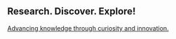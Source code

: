 ##  Research. Discover. Explore!
[Advancing knowledge through curiosity and innovation.](https://fede-pe.github.io/fede-pe/)
